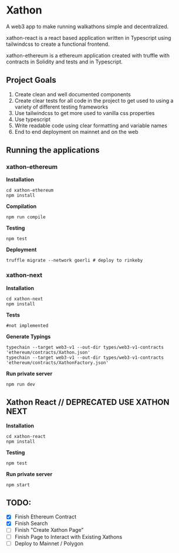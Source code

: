 # Xathon

A web3 app to make running walkathons simple and decentralized.

xathon-react is a react based application written in Typescript using tailwindcss to create a functional frontend.

xathon-ethereum is a ethereum application created with truffle with contracts in Solidity and tests and in Typescript.

## Project Goals

1. Create clean and well documented components
2. Create clear tests for all code in the project to get used to using a variety of different testing frameworks
3. Use tailwindcss to get more used to vanilla css properties
4. Use typescript
5. Write readable code using clear formatting and variable names
6. End to end deployment on mainnet and on the web

## Running the applications

### xathon-ethereum

**Installation**

```
cd xathon-ethereum
npm install
```

**Compilation**

```
npm run compile
```

**Testing**

```
npm test
```

**Deployment**

```
truffle migrate --network goerli # deploy to rinkeby
```

### xathon-next

**Installation**

```
cd xathon-next
npm install
```

**Tests**

```
#not implemented
```

**Generate Typings**

```
typechain --target web3-v1 --out-dir types/web3-v1-contracts 'ethereum/contracts/Xathon.json'
typechain --target web3-v1 --out-dir types/web3-v1-contracts 'ethereum/contracts/XathonFactory.json'
```

**Run private server**

```
npm run dev
```

## Xathon React // DEPRECATED USE XATHON NEXT

**Installation**

```
cd xathon-react
npm install
```

**Testing**

```
npm test
```

**Run private server**

```
npm start
```

## TODO:

- [x] Finish Ethereum Contract
- [x] Finish Search
- [ ] Finish "Create Xathon Page"
- [ ] Finish Page to Interact with Existing Xathons
- [ ] Deploy to Mainnet / Polygon
